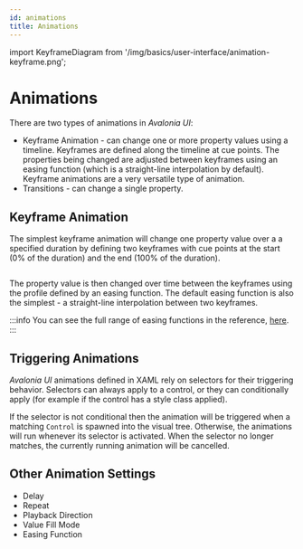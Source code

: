 ```yaml
---
id: animations
title: Animations
---
```


import KeyframeDiagram from '/img/basics/user-interface/animation-keyframe.png';

# Animations

There are two types of animations in _Avalonia UI_:

* Keyframe Animation -  can change one or more property values using a timeline. Keyframes are defined along the timeline at cue points. The properties being changed are adjusted between keyframes using an easing function (which is a straight-line interpolation by default). Keyframe animations are a very versatile type of animation.
* Transitions - can change a single property.

## Keyframe Animation

The simplest keyframe animation will change one property value over a a specified duration by defining two keyframes with cue points at the start (0% of the duration) and the end (100% of the duration).

<img src={KeyframeDiagram} alt=''/>

The property value is then changed over time between the keyframes using the profile defined by an easing function. The default easing function is also the simplest - a straight-line interpolation between two keyframes.

:::info
You can see the full range of easing functions in the reference, [here](../../reference/animation-settings.md).
:::

## Triggering Animations

_Avalonia UI_ animations defined in XAML rely on selectors for their triggering behavior. Selectors can always apply to a control, or they can conditionally apply (for example if the control has a style class applied).

If the selector is not conditional then the animation will be triggered when a matching `Control` is spawned into the visual tree. Otherwise, the animations will run whenever its selector is activated. When the selector no longer matches, the currently running animation will be cancelled.

## Other Animation Settings

* Delay
* Repeat
* Playback Direction
* Value Fill Mode
* Easing Function